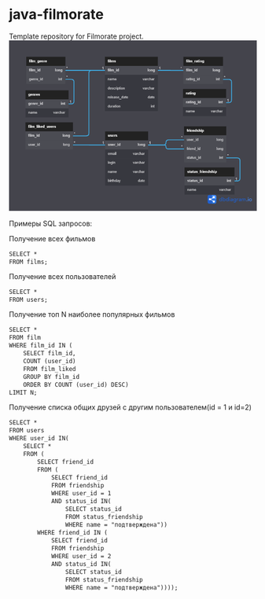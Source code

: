 # java-filmorate
Template repository for Filmorate project.
![](schema.png)

Примеры SQL запросов:

Получение всех фильмов
```
SELECT *
FROM films;
```
Получение всех пользователей
```
SELECT *
FROM users;
```
Получение топ N наиболее популярных фильмов
```
SELECT *
FROM film
WHERE film_id IN (
    SELECT film_id,
    COUNT (user_id)
    FROM film_liked
    GROUP BY film_id
    ORDER BY COUNT (user_id) DESC)
LIMIT N;
```
Получение списка общих друзей с другим пользователем(id = 1 и id=2)
```
SELECT *
FROM users
WHERE user_id IN(
    SELECT *
    FROM (
        SELECT friend_id
        FROM (
            SELECT friend_id
            FROM friendship
            WHERE user_id = 1
            AND status_id IN(
                SELECT status_id
                FROM status_friendship
                WHERE name = "подтверждена"))
        WHERE friend_id IN (
            SELECT friend_id
            FROM friendship
            WHERE user_id = 2
            AND status_id IN(
                SELECT status_id
                FROM status_friendship
                WHERE name = "подтверждена"))));
```




